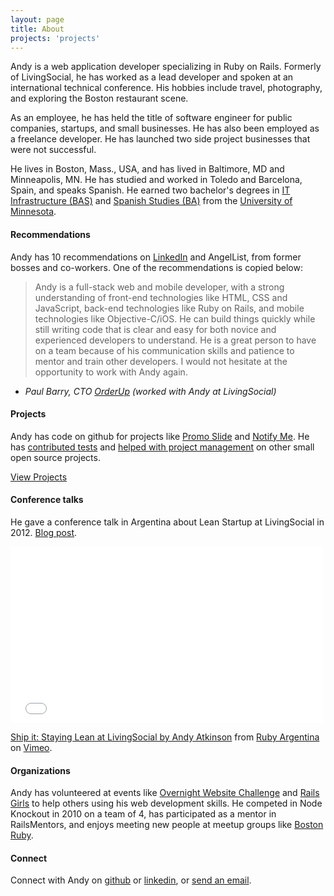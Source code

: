 ```yaml
---
layout: page
title: About
projects: 'projects'
---
```


Andy is a web application developer specializing in Ruby on Rails. Formerly of LivingSocial, he has worked as a lead developer and spoken at an international technical conference. His hobbies include travel, photography, and exploring the Boston restaurant scene.

As an employee, he has held the title of software engineer for public companies, startups, and small businesses. He has also been employed as a freelance developer. He has launched two side project businesses that were not successful.

He lives in Boston, Mass., USA, and has lived in Baltimore, MD and Minneapolis, MN. He has studied and worked in Toledo and Barcelona, Spain, and speaks Spanish. He earned two bachelor's degrees in [IT Infrastructure (BAS)](http://www.cce.umn.edu/BAS-IT-Infrastructure/) and [Spanish Studies (BA)](http://spanport.umn.edu/ugrad/majors.html) from the [University of Minnesota](http://www.umn.edu).

#### Recommendations
Andy has 10 recommendations on [LinkedIn](www.linkedin.com/in/andyatkinson/) and AngelList, from former bosses and co-workers. One of the recommendations is copied below:

> Andy is a full-stack web and mobile developer, with a strong understanding of front-end technologies like HTML, CSS and JavaScript, back-end technologies like Ruby on Rails, and mobile technologies like Objective-C/iOS. He can build things quickly while still writing code that is clear and easy for both novice and experienced developers to understand. He is a great person to have on a team because of his communication skills and patience to mentor and train other developers. I would not hesitate at the opportunity to work with Andy again.

 - *Paul Barry, CTO [OrderUp](https://orderup.com/) (worked with Andy at LivingSocial)*

#### Projects
Andy has code on github for projects like [Promo Slide](/projects/promoSlide) and [Notify Me](https://github.com/andyatkinson/notify-me). He has [contributed tests](https://github.com/bmuller/sexmachine/commits?author=andyatkinson) and [helped with project management](https://github.com/ejschmitt/delayed_job_web/commits?author=andyatkinson) on other small open source projects.

[View Projects](/projects)

#### Conference talks
He gave a conference talk in Argentina about Lean Startup at LivingSocial in 2012. [Blog post](/blog/2013/11/27/rubyconf-argentina-2012/).
<iframe src="//player.vimeo.com/video/57940280" width="500" height="282" frameborder="0" webkitallowfullscreen mozallowfullscreen allowfullscreen></iframe> <p><a href="http://vimeo.com/57940280">Ship it: Staying Lean at LivingSocial by Andy Atkinson</a> from <a href="http://vimeo.com/rubyargentina">Ruby Argentina</a> on <a href="https://vimeo.com">Vimeo</a>.</p>

#### Organizations

Andy has volunteered at events like [Overnight Website Challenge](http://overnightwebsitechallenge.com/) and [Rails Girls](http://railsgirls.com/) to help others using his web development skills. He competed in Node Knockout in 2010 on a team of 4, has participated as a mentor in RailsMentors, and enjoys meeting new people at meetup groups like [Boston Ruby](http://bostonrb.org/).

#### Connect
Connect with Andy on [github](https://github.com/andyatkinson) or [linkedin](http://www.linkedin.com/in/andyatkinson/), or <a href="mailto:andyatkinson@gmail.com">send an email</a>.
